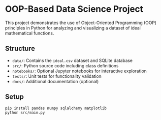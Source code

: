 # OOP-Based Data Science Project

This project demonstrates the use of Object-Oriented Programming (OOP) principles in Python for analyzing and visualizing a dataset of ideal mathematical functions.

## Structure

- `data/`: Contains the `ideal.csv` dataset and SQLite database
- `src/`: Python source code including class definitions
- `notebooks/`: Optional Jupyter notebooks for interactive exploration
- `tests/`: Unit tests for functionality validation
- `docs/`: Additional documentation (optional)

## Setup

```bash
pip install pandas numpy sqlalchemy matplotlib
python src/main.py
